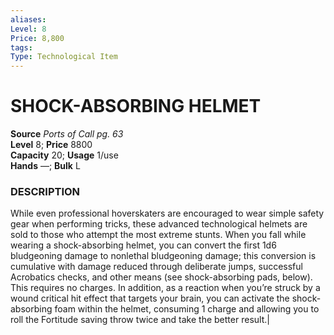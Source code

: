 ```yaml
---
aliases: 
Level: 8
Price: 8,800
tags: 
Type: Technological Item
---
```

# SHOCK-ABSORBING HELMET
**Source** _Ports of Call pg. 63_  
**Level** 8; **Price** 8800  
**Capacity** 20; **Usage** 1/use  
**Hands** —; **Bulk** L

### DESCRIPTION
While even professional hoverskaters are encouraged to wear simple safety gear when performing tricks, these advanced technological helmets are sold to those who attempt the most extreme stunts. When you fall while wearing a shock-absorbing helmet, you can convert the first 1d6 bludgeoning damage to nonlethal bludgeoning damage; this conversion is cumulative with damage reduced through deliberate jumps, successful Acrobatics checks, and other means (see shock-absorbing pads, below). This requires no charges. In addition, as a reaction when you’re struck by a wound critical hit effect that targets your brain, you can activate the shock-absorbing foam within the helmet, consuming 1 charge and allowing you to roll the Fortitude saving throw twice and take the better result.|
